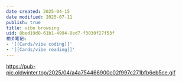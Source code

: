 ```yaml
---
date created: 2025-04-15
date modified: 2025-07-11
publish: true
title: vibe browsing
uid: 8bed19d0-61b1-4994-8ed7-f3030f27f53f
相关笔记:
- '[[Cards/vibe coding]]'
- '[[Cards/vibe reading]]'
---
```

https://pub-pic.oldwinter.top/2025/04/a4a754466900c02f997c271bfb6eb5ce.gif
